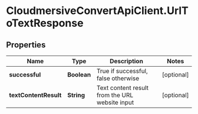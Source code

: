 # CloudmersiveConvertApiClient.UrlToTextResponse

## Properties
Name | Type | Description | Notes
------------ | ------------- | ------------- | -------------
**successful** | **Boolean** | True if successful, false otherwise | [optional] 
**textContentResult** | **String** | Text content result from the URL website input | [optional] 


